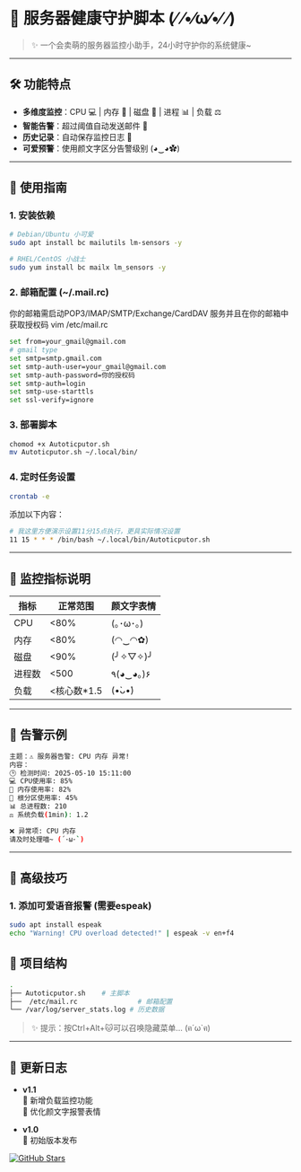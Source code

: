# 🎀 服务器健康守护脚本 (⁄ ⁄•⁄ω⁄•⁄ ⁄)

> ✨ 一个会卖萌的服务器监控小助手，24小时守护你的系统健康~

---

## 🛠️ 功能特点
- **多维度监控**：CPU 💻 | 内存 🧠 | 磁盘 💾 | 进程 📊 | 负载 ⚖️
- **智能告警**：超过阈值自动发送邮件 📧
- **历史记录**：自动保存监控日志 📝
- **可爱预警**：使用颜文字区分告警级别 (◕‿◕✿)

---

## 🧸 使用指南

### 1. 安装依赖
```bash
# Debian/Ubuntu 小可爱
sudo apt install bc mailutils lm-sensors -y

# RHEL/CentOS 小战士
sudo yum install bc mailx lm_sensors -y
```
### 2. 邮箱配置 (~/.mail.rc)
你的邮箱需启动POP3/IMAP/SMTP/Exchange/CardDAV 服务并且在你的邮箱中获取授权码
vim /etc/mail.rc
```bash
set from=your_gmail@gmail.com
# gmail type
set smtp=smtp.gmail.com
set smtp-auth-user=your_gmail@gmail.com
set smtp-auth-password=你的授权码 
set smtp-auth=login
set smtp-use-starttls
set ssl-verify=ignore
```
### 3. 部署脚本
```bash
chomod +x Autoticputor.sh
mv Autoticputor.sh ~/.local/bin/
```
### 4. 定时任务设置
```bash
crontab -e 
```
添加以下内容：
```bash
# 我这里方便演示设置11分15点执行，更具实际情况设置
11 15 * * * /bin/bash ~/.local/bin/Autoticputor.sh
```


---
## 🌈 监控指标说明
| 指标  | 正常范围     | 颜文字表情    |
| --- | -------- | -------- |
| CPU | <80%     | (｡･ω･｡)  |
| 内存  | <80%     | (◠‿◠✿)   |
| 磁盘  | <90%     | (╯✧▽✧)╯  |
| 进程数 | <500     | ٩(◕‿◕｡)۶ |
| 负载  | <核心数*1.5 | (•̀ᴗ•́)  |

---
## 🚨 告警示例
```bash
主题：⚠️ 服务器告警: CPU 内存 异常!  
内容：
🕒 检测时间: 2025-05-10 15:11:00  
💻 CPU使用率: 85%  
🧠 内存使用率: 82%  
💾 根分区使用率: 45%  
📊 总进程数: 210  
⚖️ 系统负载(1min): 1.2  

❌ 异常项: CPU 内存  
请及时处理喵~ (´･ω･`)
```

---
## 💖 高级技巧
### 1. 添加可爱语音报警 (需要espeak)
```bash
sudo apt install espeak
echo "Warning! CPU overload detected!" | espeak -v en+f4
```
## 🎀 项目结构
```bash
.
├── Autoticputor.sh    # 主脚本
├──  /etc/mail.rc               # 邮箱配置
└── /var/log/server_stats.log # 历史数据
```
> ✨ 提示：按Ctrl+Alt+🐱可以召唤隐藏菜单... (ฅ´ω`ฅ)

---

## 📜 更新日志
- **v1.1**  
    🎀 新增负载监控功能  
    🐾 优化颜文字报警表情
    
- **v1.0**  
    🍰 初始版本发布

[![GitHub Stars](https://img.shields.io/github/stars/yourname/server-guardia?style=social)](https://github.com/Rancade/install_MySQL)

